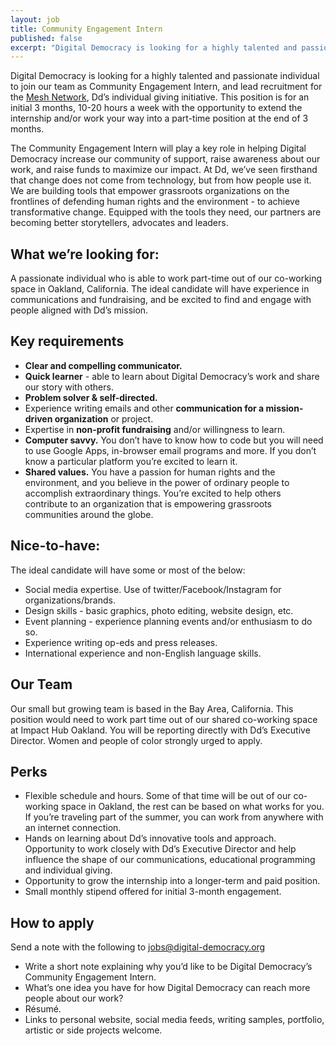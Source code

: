 ```yaml
---
layout: job
title: Community Engagement Intern
published: false
excerpt: "Digital Democracy is looking for a highly talented and passionate individual to join our team as Community Engagement Intern, and lead recruitment for the Mesh Network, Dd’s individual giving initiative."
---
```


Digital Democracy is looking for a highly talented and passionate individual to join our team as Community Engagement Intern, and lead recruitment for the [Mesh Network](http://www.digital-democracy.org/blog/join-dd-s-mesh-network/), Dd’s individual giving initiative. This position is for an initial 3 months, 10-20 hours a week with the opportunity to extend the internship and/or work your way into a part-time position at the end of 3 months.

The Community Engagement Intern will play a key role in helping Digital Democracy increase our community of support, raise awareness about our work, and raise funds to maximize our impact. At Dd, we’ve seen firsthand that change does not come from technology, but from how people use it. We are building tools that empower grassroots organizations on the frontlines of defending human rights and the environment - to achieve transformative change. Equipped with the tools they need, our partners are becoming better storytellers, advocates and leaders.

## What we’re looking for:

A passionate individual who is able to work part-time out of our co-working space in Oakland, California. The ideal candidate will have experience in communications and fundraising, and be excited to find and engage with people aligned with Dd’s mission.

## Key requirements

- **Clear and compelling communicator.**
- **Quick learner** - able to learn about Digital Democracy’s work and share our story with others.
- **Problem solver & self-directed.**
- Experience writing emails and other **communication for a mission-driven organization** or project.
- Expertise in **non-profit fundraising** and/or willingness to learn.
- **Computer savvy.** You don’t have to know how to code but you will need to use Google Apps, in-browser email programs and more. If you don’t know a particular platform you’re excited to learn it.
- **Shared values.** You have a passion for human rights and the environment, and you believe in the power of ordinary people to accomplish extraordinary things. You’re excited to help others contribute to an organization that is empowering grassroots communities around the globe.

## Nice-to-have:

The ideal candidate will have some or most of the below:

- Social media expertise. Use of twitter/Facebook/Instagram for organizations/brands.
- Design skills - basic graphics, photo editing, website design, etc.
- Event planning - experience planning events and/or enthusiasm to do so.
- Experience writing op-eds and press releases.
- International experience and non-English language skills.

## Our Team

Our small but growing team is based in the Bay Area, California. This position would need to work part time out of our shared co-working space at Impact Hub Oakland. You will be reporting directly with Dd’s Executive Director. Women and people of color strongly urged to apply.

## Perks

- Flexible schedule and hours. Some of that time will be out of our co-working space in Oakland, the rest can be based on what works for you. If you’re traveling part of the summer, you can work from anywhere with an internet connection.
- Hands on learning about Dd’s innovative tools and approach. Opportunity to work closely with Dd’s Executive Director and help influence the shape of our communications, educational programming and individual giving.
- Opportunity to grow the internship into a longer-term and paid position.
- Small monthly stipend offered for initial 3-month engagement.

## How to apply

Send a note with the following to jobs@digital-democracy.org

- Write a short note explaining why you’d like to be Digital Democracy’s Community Engagement Intern.
- What’s one idea you have for how Digital Democracy can reach more people about our work?
- Résumé.
- Links to personal website, social media feeds, writing samples, portfolio, artistic or side projects welcome.
